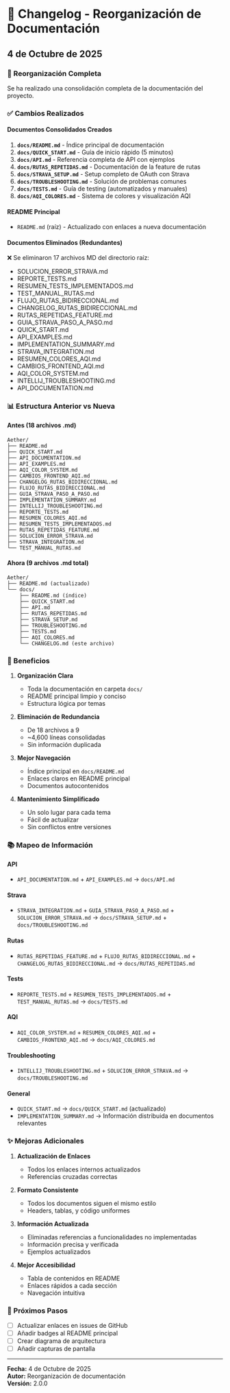 # 📝 Changelog - Reorganización de Documentación

## 4 de Octubre de 2025

### 🎯 Reorganización Completa

Se ha realizado una consolidación completa de la documentación del proyecto.

### ✅ Cambios Realizados

#### Documentos Consolidados Creados

1. **`docs/README.md`** - Índice principal de documentación
2. **`docs/QUICK_START.md`** - Guía de inicio rápido (5 minutos)
3. **`docs/API.md`** - Referencia completa de API con ejemplos
4. **`docs/RUTAS_REPETIDAS.md`** - Documentación de la feature de rutas
5. **`docs/STRAVA_SETUP.md`** - Setup completo de OAuth con Strava
6. **`docs/TROUBLESHOOTING.md`** - Solución de problemas comunes
7. **`docs/TESTS.md`** - Guía de testing (automatizados y manuales)
8. **`docs/AQI_COLORES.md`** - Sistema de colores y visualización AQI

#### README Principal

- `README.md` (raíz) - Actualizado con enlaces a nueva documentación

#### Documentos Eliminados (Redundantes)

❌ Se eliminaron 17 archivos MD del directorio raíz:
- SOLUCION_ERROR_STRAVA.md
- REPORTE_TESTS.md
- RESUMEN_TESTS_IMPLEMENTADOS.md
- TEST_MANUAL_RUTAS.md
- FLUJO_RUTAS_BIDIRECCIONAL.md
- CHANGELOG_RUTAS_BIDIRECCIONAL.md
- RUTAS_REPETIDAS_FEATURE.md
- GUIA_STRAVA_PASO_A_PASO.md
- QUICK_START.md
- API_EXAMPLES.md
- IMPLEMENTATION_SUMMARY.md
- STRAVA_INTEGRATION.md
- RESUMEN_COLORES_AQI.md
- CAMBIOS_FRONTEND_AQI.md
- AQI_COLOR_SYSTEM.md
- INTELLIJ_TROUBLESHOOTING.md
- API_DOCUMENTATION.md

### 📊 Estructura Anterior vs Nueva

#### Antes (18 archivos .md)
```
Aether/
├── README.md
├── QUICK_START.md
├── API_DOCUMENTATION.md
├── API_EXAMPLES.md
├── AQI_COLOR_SYSTEM.md
├── CAMBIOS_FRONTEND_AQI.md
├── CHANGELOG_RUTAS_BIDIRECCIONAL.md
├── FLUJO_RUTAS_BIDIRECCIONAL.md
├── GUIA_STRAVA_PASO_A_PASO.md
├── IMPLEMENTATION_SUMMARY.md
├── INTELLIJ_TROUBLESHOOTING.md
├── REPORTE_TESTS.md
├── RESUMEN_COLORES_AQI.md
├── RESUMEN_TESTS_IMPLEMENTADOS.md
├── RUTAS_REPETIDAS_FEATURE.md
├── SOLUCION_ERROR_STRAVA.md
├── STRAVA_INTEGRATION.md
└── TEST_MANUAL_RUTAS.md
```

#### Ahora (9 archivos .md total)
```
Aether/
├── README.md (actualizado)
└── docs/
    ├── README.md (índice)
    ├── QUICK_START.md
    ├── API.md
    ├── RUTAS_REPETIDAS.md
    ├── STRAVA_SETUP.md
    ├── TROUBLESHOOTING.md
    ├── TESTS.md
    ├── AQI_COLORES.md
    └── CHANGELOG.md (este archivo)
```

### 🎯 Beneficios

1. **Organización Clara**
   - Toda la documentación en carpeta `docs/`
   - README principal limpio y conciso
   - Estructura lógica por temas

2. **Eliminación de Redundancia**
   - De 18 archivos a 9
   - ~4,600 líneas consolidadas
   - Sin información duplicada

3. **Mejor Navegación**
   - Índice principal en `docs/README.md`
   - Enlaces claros en README principal
   - Documentos autocontenidos

4. **Mantenimiento Simplificado**
   - Un solo lugar para cada tema
   - Fácil de actualizar
   - Sin conflictos entre versiones

### 📚 Mapeo de Información

#### API
- `API_DOCUMENTATION.md` + `API_EXAMPLES.md` → `docs/API.md`

#### Strava
- `STRAVA_INTEGRATION.md` + `GUIA_STRAVA_PASO_A_PASO.md` + `SOLUCION_ERROR_STRAVA.md` → `docs/STRAVA_SETUP.md` + `docs/TROUBLESHOOTING.md`

#### Rutas
- `RUTAS_REPETIDAS_FEATURE.md` + `FLUJO_RUTAS_BIDIRECCIONAL.md` + `CHANGELOG_RUTAS_BIDIRECCIONAL.md` → `docs/RUTAS_REPETIDAS.md`

#### Tests
- `REPORTE_TESTS.md` + `RESUMEN_TESTS_IMPLEMENTADOS.md` + `TEST_MANUAL_RUTAS.md` → `docs/TESTS.md`

#### AQI
- `AQI_COLOR_SYSTEM.md` + `RESUMEN_COLORES_AQI.md` + `CAMBIOS_FRONTEND_AQI.md` → `docs/AQI_COLORES.md`

#### Troubleshooting
- `INTELLIJ_TROUBLESHOOTING.md` + `SOLUCION_ERROR_STRAVA.md` → `docs/TROUBLESHOOTING.md`

#### General
- `QUICK_START.md` → `docs/QUICK_START.md` (actualizado)
- `IMPLEMENTATION_SUMMARY.md` → Información distribuida en documentos relevantes

### ✨ Mejoras Adicionales

1. **Actualización de Enlaces**
   - Todos los enlaces internos actualizados
   - Referencias cruzadas correctas

2. **Formato Consistente**
   - Todos los documentos siguen el mismo estilo
   - Headers, tablas, y código uniformes

3. **Información Actualizada**
   - Eliminadas referencias a funcionalidades no implementadas
   - Información precisa y verificada
   - Ejemplos actualizados

4. **Mejor Accesibilidad**
   - Tabla de contenidos en README
   - Enlaces rápidos a cada sección
   - Navegación intuitiva

### 🔧 Próximos Pasos

- [ ] Actualizar enlaces en issues de GitHub
- [ ] Añadir badges al README principal
- [ ] Crear diagrama de arquitectura
- [ ] Añadir capturas de pantalla

---

**Fecha:** 4 de Octubre de 2025  
**Autor:** Reorganización de documentación  
**Versión:** 2.0.0

